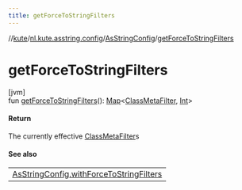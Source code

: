 ```yaml
---
title: getForceToStringFilters
---
```

//[kute](../../../index.html)/[nl.kute.asstring.config](../index.html)/[AsStringConfig](index.html)/[getForceToStringFilters](get-force-to-string-filters.html)



# getForceToStringFilters



[jvm]\
fun [getForceToStringFilters](get-force-to-string-filters.html)(): [Map](https://kotlinlang.org/api/latest/jvm/stdlib/kotlin.collections/-map/index.html)&lt;[ClassMetaFilter](../../nl.kute.asstring.core/-class-meta-filter/index.html), [Int](https://kotlinlang.org/api/latest/jvm/stdlib/kotlin/-int/index.html)&gt;



#### Return



The currently effective [ClassMetaFilter](../../nl.kute.asstring.core/-class-meta-filter/index.html)s



#### See also


| |
|---|
| [AsStringConfig.withForceToStringFilters](with-force-to-string-filters.html) |



